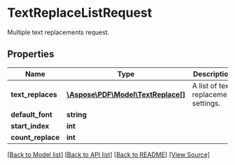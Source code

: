 ﻿# TextReplaceListRequest
Multiple text replacements request.

## Properties
Name | Type | Description | Notes
------------ | ------------- | ------------- | -------------
**text_replaces** | [**\Aspose\PDF\Model\TextReplace[]**](TextReplace.md) | A list of text replacement settings. | 
**default_font** | **string** |  | [optional]
**start_index** | **int** |  | [optional]
**count_replace** | **int** |  | [optional]

[[Back to Model list]](../README.md#documentation-for-models) [[Back to API list]](../README.md#documentation-for-api-endpoints) [[Back to README]](../README.md) [[View Source]](../src/Aspose/PDF/Model/TextReplaceListRequest.php)

